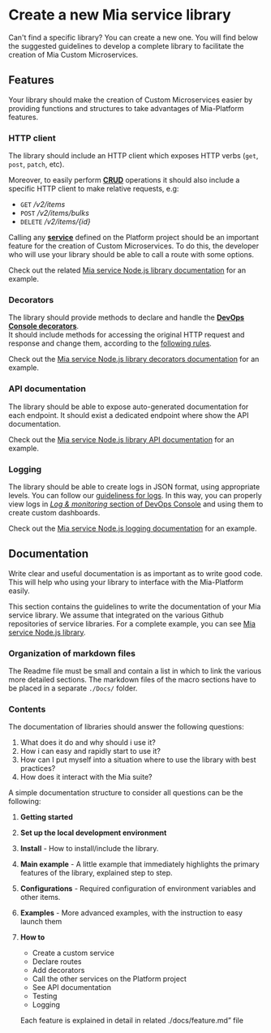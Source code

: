 # Create a new Mia service library

Can't find a specific library? You can create a new one. You will find below the suggested guidelines to develop a complete library to facilitate the creation of Mia Custom Microservices.  

## Features
Your library should make the creation of Custom Microservices easier by providing functions and structures to take advantages of Mia-Platform features.

### HTTP client
The library should include an HTTP client which exposes HTTP verbs (`get`, `post`, `patch`, etc).

Moreover, to easily perform [**CRUD**](./../development_suite/api-console/api-design/crud_advanced.md) operations it should also include a specific HTTP client to make relative requests, e.g:

* `GET` */v2/items*
* `POST` */v2/items/bulks*
* `DELETE` */v2/items/{id}*

Calling any [**service**](./../development_suite/api-console/api-design/services.md) defined on the Platform project should be an important feature for the creation of Custom Microservices. To do this, the developer who will use your library should be able to call a route with some options.

Check out the related [Mia service Node.js library documentation](https://github.com/mia-platform/custom-plugin-lib/blob/master/docs/HTTPClient.md) for an example.

### Decorators
The library should provide methods to declare and handle the [**DevOps Console decorators**](./../development_suite/api-console/api-design/decorators.md).  
It should include methods for accessing the original HTTP request and response and change them, according to the [following rules](./../development_suite/api-console/api-design/decorators.md).

Check out the [Mia service Node.js library decorators documentation](https://github.com/mia-platform/custom-plugin-lib/blob/master/docs/Decorators.md) for an example.

### API documentation
The library should be able to expose auto-generated documentation for each endpoint. It should exist a dedicated endpoint where show the API documentation. 

Check out the [Mia service Node.js library API documentation](https://github.com/mia-platform/custom-plugin-lib/blob/master/docs/ApiDoc.md) for an example.

### Logging
The library should be able to create logs in JSON format, using appropriate levels. You can follow our [guideliness for logs](./../development_suite/monitoring-dashboard/dev_ops_guide/log.md). In this way, you can properly view logs in [*Log & monitoring* section of DevOps Console](https://docs.mia-platform.eu/development_suite/overview-dev-suite/#log-monitoring) and using them to create custom dashboards.

Check out the [Mia service Node.js logging documentation](https://github.com/mia-platform/custom-plugin-lib/blob/master/docs/Logging.md) for an example.

## Documentation
Write clear and useful documentation is as important as to write good code. This will help who using your library to interface with the Mia-Platform easily.

This section contains the guidelines to write the documentation of your Mia service library. We assume that
integrated on the various Github repositories of service libraries. For a complete example, you can see [Mia service Node.js library](https://github.com/mia-platform/custom-plugin-lib). 

### Organization of markdown files
The Readme file must be small and contain a list in which to link the various more detailed sections.
The markdown files of the macro sections have to be placed in a separate `./Docs/` folder.

### Contents
The documentation of libraries should answer the following questions:

1. What does it do and why should i use it?
2. How i can easy and rapidly start to use it?
3. How can I put myself into a situation where to use the library with best practices?
4. How does it interact with the Mia suite?  

A simple documentation structure to consider all questions  can be the following:

1. **Getting started**
2. **Set up the local development environment**
3. **Install**  - How to install/include the library.
4. **Main example** - A little example that immediately highlights the primary features of the library, explained step to step.
5. **Configurations** - Required configuration of environment variables and other items.
6. **Examples** - More advanced examples, with the instruction to easy launch them
7. **How to**
    * Create a custom service
    * Declare routes
    * Add decorators
    * Call the other services on the Platform project
    * See API documentation
    * Testing
    * Logging
    
    Each feature is explained in detail in related ./docs/feature.md” file